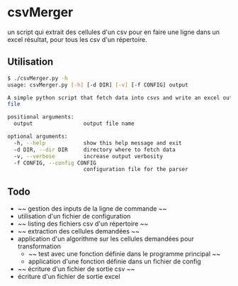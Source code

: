# csvMerger

un script qui extrait des cellules d'un csv pour en faire une ligne dans un excel résultat, pour tous les csv d'un répertoire.

## Utilisation

~~~bash
$ ./csvMerger.py -h
usage: csvMerger.py [-h] [-d DIR] [-v] [-f CONFIG] output

A simple python script that fetch data into csvs and write an excel output
file

positional arguments:
  output                output file name

optional arguments:
  -h, --help            show this help message and exit
  -d DIR, --dir DIR     directory where to fetch data
  -v, --verbose         increase output verbosity
  -f CONFIG, --config CONFIG
                        configuration file for the parser
~~~

## Todo

* ~~ gestion des inputs de la ligne de commande ~~
* utilisation d'un fichier de configuration
* ~~ listing des fichiers csv d'un répertoire ~~
* ~~ extraction des cellules demandées ~~
* application d'un algorithme sur les cellules demandées pour transformation
  * ~~ test avec une fonction définie dans le programme principal ~~
  * application d'une fonction définie dans un fichier de config
* ~~ écriture d'un fichier de sortie csv ~~
* écriture d'un fichier de sortie excel
